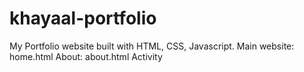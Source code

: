 # khayaal-portfolio
My Portfolio website built with HTML, CSS, Javascript.
Main website: home.html
About: about.html
Activity